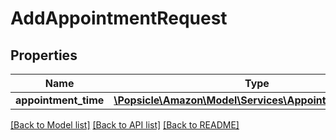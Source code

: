 # AddAppointmentRequest

## Properties
Name | Type | Description | Notes
------------ | ------------- | ------------- | -------------
**appointment_time** | [**\Popsicle\Amazon\Model\Services\AppointmentTimeInput**](AppointmentTimeInput.md) |  | 

[[Back to Model list]](../../README.md#documentation-for-models) [[Back to API list]](../../README.md#documentation-for-api-endpoints) [[Back to README]](../../README.md)

